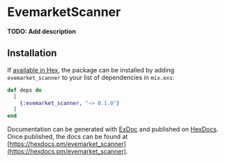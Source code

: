 # EvemarketScanner

**TODO: Add description**

## Installation

If [available in Hex](https://hex.pm/docs/publish), the package can be installed
by adding `evemarket_scanner` to your list of dependencies in `mix.exs`:

```elixir
def deps do
  [
    {:evemarket_scanner, "~> 0.1.0"}
  ]
end
```

Documentation can be generated with [ExDoc](https://github.com/elixir-lang/ex_doc)
and published on [HexDocs](https://hexdocs.pm). Once published, the docs can
be found at [https://hexdocs.pm/evemarket_scanner](https://hexdocs.pm/evemarket_scanner).

